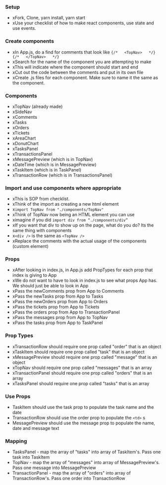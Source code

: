 ### Setup
* xFork, Clone, yarn install, yarn start
* xUse your checklist of how to make react components, use state and use events.

### Create components
* xIn App.js, do a find for comments that look like `{/*   <TopNav>   */}  {/*   </TopNav>   */}`
* xSearch for the name of the component you are attempting to make
* xThis will indicate where the component should start and end
* xCut out the code between the comments and put in its own file
* xCreate .js files for each component. Make sure to name it the same as the component.

### Components
* xTopNav (already made)
* xSideNav
* xComments
* xTasks
* xOrders
* xTickets
* xAreaChart
* xDonutChart
* xTasksPanel
* xTransactionsPanel
* xMessagePreview (which is in TopNav)
* xDateTime (which is in MessagePreview)
* xTaskItem (which is in TaskPanel)
* xTransactionRow (which is in TransactionsPanel)

### Import and use components where appropriate
* xThis is SOP from checklist.
* xThink of the import as creating a new html element
* x`import TopNav from "./components/TopNav"`
* xThink of TopNav now being an HTML element you can use
* ximagine if you did `import div from “./components/div”`
* xIf you want that div to show up on the page, what do you do? Its the same thing with components
* x`<div />` is the same as `<TopNav />`
* xReplace the comments with the actual usage of the components (custom element)

### Props
* xAfter looking in index.js, in App.js add PropTypes for each prop that index is giving to App
* xWe do not want to have to look in index.js to see what props App has. We should just be able to look in App
* xPass the newComments prop from App to Comments
* xPass the newTasks prop from App to Tasks
* xPass the newOrders prop from App to Orders
* xPass the tickets prop from App to Tickets
* xPass the orders prop from App to TransactionPanel
* xPass the messages prop from App to TopNav
* xPass the tasks prop from App to TaskPanel

### Prop Types
* xTransactionRow should require one prop called "order" that is an object
* xTaskItem should require one prop called "task" that is an object
* xMessagePreview should require one prop called "message" that is an object
* xTopNav should require one prop called "messages" that is an array
* xTransactionPanel should require one prop called "orders" that is an array
* xTasksPanel should require one prop called "tasks" that is an array

### Use Props
* TaskItem should use the task prop to populate the task name and the date
* TransactionRow should use the order prop to populate the `<td>` s
* MessagePreview should use the message prop to populate the name, date and message text

### Mapping
* TasksPanel - map the array of "tasks" into array of TaskItem's. Pass one task into TaskItem
* TopNav - map the array of "messages" into array of MessagePreview's. Pass one message into MessagePreview
* TransactionPanel - map the array of "orders" into array of TransactionRow's. Pass one order into TransactionRow
